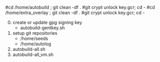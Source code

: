 #cd /home/autobuild ; git clean -df .
#git crypt unlock key.gcr; cd -
#cd /home/extra_overlay ; git clean -df .
#git crypt unlock key.gcr; cd -

0) create or update gpg signing key
	- autobuild-gentkey.sh
1) setup git repositories
	- /home/seeds
	- /home/autolog
2) autobuild-all.sh
3) autobuild-all_vm.sh
